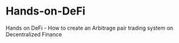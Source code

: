 # Hands-on-DeFi
Hands on DeFi - How to create an Arbitrage pair trading system on Decentralized Finance
